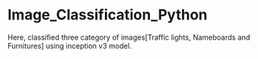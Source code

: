 # Image_Classification_Python
Here, classified three category of images[Traffic lights, Nameboards and Furnitures] using inception v3 model.
